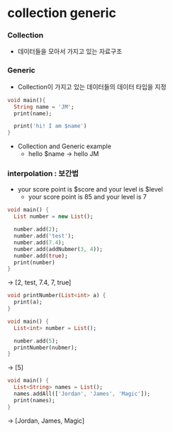 # collection generic

### **Collection**

- 데이터들을 모아서 가지고 있는 자료구조

### **Generic**

- Collection이 가지고 있는 데이터들의 데이터 타입을 지정

```dart
void main(){
  String name = 'JM';
  print(name);

  print('hi! I am $name')
}

```

- Collection and Generic example
    - hello $name -> hello JM

### interpolation : 보간법

- your score point is $score and your level is $level
    - your score point is 85 and your level is 7

```dart
void main() {
  List number = new List();

  number.add(2);
  number.add('test');
  number.add(7.4);
  number.add(addNubmer(3, 4));
  number.add(true);
  print(number)
}
```

→ [2, test, 7.4, 7, true]

```dart
void printNumber(List<int> a) {
  print(a);
}

void main() {
  List<int> number = List();

  number.add(5);
  printNumber(nubmer);
}
```

→ [5]

```dart
void main() {
  List<String> names = List();
  names.addAll(['Jordan', 'James', 'Magic']);
  print(names);
}
```

→ [Jordan, James, Magic]
